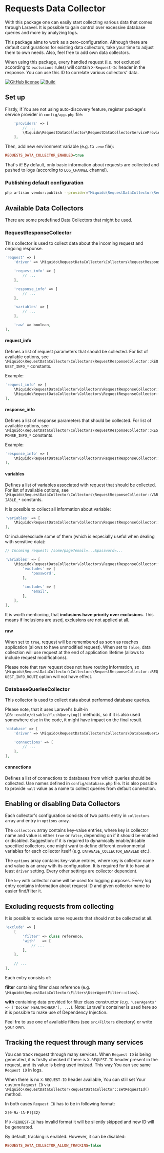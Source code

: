 # Requests Data Collector

With this package one can easily start collecting various data that comes through Laravel. It is possible to gain control over excessive database queries and more by analyzing logs.

This package aims to work as a zero-configuration. Although there are default configurations for existing data collectors, take your time to adjust them to own needs. Also, feel free to add own data collectors.

When using this package, every handled request (i.e. not excluded according to `exclusions` rules) will contain `X-Request-Id` header in the response. You can use this ID to correlate various collectors' data.

[![GitHub license](https://img.shields.io/badge/license-Apache2.0-brightgreen.svg)](https://github.com/miquido/request-data-collector/blob/master/LICENSE)
[![Build](https://travis-ci.org/miquido/request-data-collector.svg?branch=master)](https://travis-ci.org/miquido/request-data-collector)

## Set up
Firstly, if You are not using auto-discovery feature, register package's service provider in `config/app.php` file:

```php
	'providers' => [
		// ...
		\Miquido\RequestDataCollector\RequestDataCollectorServiceProvider::class,
	],
```

Then, add new environment variable (e.g. to `.env` file):

```ini
REQUESTS_DATA_COLLECTOR_ENABLED=true
```

That's it! By default, only basic information about requests are collected and pushed to logs (according to `LOG_CHANNEL` channel).

### Publishing default configuration

```bash
php artisan vendor:publish --provider="Miquido\RequestDataCollector\RequestDataCollectorServiceProvider"
```

## Available Data Collectors

There are some predefined Data Collectors that might be used.

### RequestResponseCollector

This collector is used to collect data about the incoming request and ongoing response.

```php
'request' => [
	'driver' => \Miquido\RequestDataCollector\Collectors\RequestResponseCollector::class,

	'request_info' => [
		// ...
	],

	'response_info' => [
		// ...
	],

	'variables' => [
		// ...
	],

	'raw' => boolean,
],
```

#### request_info

Defines a list of request parameters that should be collected. For list of available options, see `\Miquido\RequestDataCollector\Collectors\RequestResponseCollector::REQUEST_INFO_*` constants.

Example:

```php
'request_info' => [
	\Miquido\RequestDataCollector\Collectors\RequestResponseCollector::REQUEST_INFO_REAL_METHOD,
	\Miquido\RequestDataCollector\Collectors\RequestResponseCollector::REQUEST_INFO_PATH_INFO,
],
```

#### response_info

Defines a list of response parameters that should be collected. For list of available options, see `\Miquido\RequestDataCollector\Collectors\RequestResponseCollector::RESPONSE_INFO_*` constants.

Example:

```php
'response_info' => [
	\Miquido\RequestDataCollector\Collectors\RequestResponseCollector::RESPONSE_INFO_HTTP_STATUS_CODE,
],
```

#### variables

Defines a list of variables associated with request that should be collected. For list of available options, see `\Miquido\RequestDataCollector\Collectors\RequestResponseCollector::VARIABLE_*` constants.

It is possible to collect all information about variable:

```php
'variables' => [
	\Miquido\RequestDataCollector\Collectors\RequestResponseCollector::VARIABLE_GET,
],
```

Or include/exclude some of them (which is especially useful when dealing with sensitive data):

```php
// Incoming request: /some/page?email=...&password=...

'variables' => [
	\Miquido\RequestDataCollector\Collectors\RequestResponseCollector::VARIABLE_GET => [
		'excludes' => [
			'password',
		],
		
		'includes' => [
			'email',
		],
	],
],
```

It is worth mentioning, that **inclusions have priority over exclusions**. This means if inclusions are used, exclusions are not applied at all.

#### raw

When set to `true`, request will be remembered as soon as reaches application (allows to have unmodified request).
When set to `false`, data collection will use request at the end of application lifetime (allows to include request modifications).

Please note that raw request does not have routing information, so `\Miquido\RequestDataCollector\Collectors\RequestResponseCollector::REQUEST_INFO_ROUTE` option will not have effect.

### DatabaseQueriesCollector

This collector is used to collect data about performed database queries.

Please note, that it uses Laravel's built-in `\DB::enable/disable/flushQueryLog()` methods, so if it is also used somewhere else in the code, it might have impact on the final result.

```php
'database' => [
	'driver' => \Miquido\RequestDataCollector\Collectors\DatabaseQueriesCollector::class,

	'connections' => [
		// ...
	],
],
```

#### connections

Defines a list of connections to databases from which queries should be collected. Use names defined in `config/database.php` file. It is also possible to provide `null` value as a name to collect queries from default connection.

## Enabling or disabling Data Collectors

Each collector's configuration consists of two parts: entry in `collectors` array and entry in `options` array.

The `collectors` array contains key-value entries, where key is collector name and value is either `true` or `false`, depending on if it should be enabled or disabled. Suggestion: if it is required to dynamically enable/disable specified collectors, one might want to define different environmental variables for each collector itself (e.g. `DATABASE_COLLECTOR_ENABLED` etc.).

The `options` array contains key-value entries, where key is collector name and value is an array with its configuration. It is required for it to have at least `driver` setting. Every other settings are collector dependent.

The `key` with collector name will be used for logging purposes. Every log entry contains information about request ID and given collector name to easier find/filter it.

## Excluding requests from collecting

It is possible to exclude some requests that should not be collected at all.

```php
'exclude' => [
	[
		'filter' => class reference,
		'with'   => [
			// ...
		],
	],
	
	// ...
],
```

Each entry consists of:

**filter** containing filter class reference (e.g. `\Miquido\RequestDataCollector\Filters\UserAgentFilter::class`).

**with** containing data provided for filter class constructor (e.g. `'userAgents' => ['Docker HEALTHCHECK'], ...`). Note: Laravel's container is used here so it is possible to make use of Dependency Injection.

Feel fre to use one of available filters (see `src/Filters` directory) or write your own.

## Tracking the request through many services

You can track request through many services. When `Request ID` is being generated, it is firstly checked if there is `X-REQUEST-ID` header present in the request, and its value is being used instead. This way You can see same `Request ID` in logs.

When there is no `X-REQUEST-ID` header available, You can still set Your custom `Request ID` via `\Miquido\RequestDataCollector\RequestDataCollector::setRequestId()` method.

In both cases `Request ID` has to be in following format:

`X[0-9a-fA-F]{32}`

If `X-REQUEST-ID` has invalid format it will be silently skipped and new ID will be generated.

By default, tracking is enabled. However, it can be disabled:

```ini
REQUESTS_DATA_COLLECTOR_ALLOW_TRACKING=false
```
